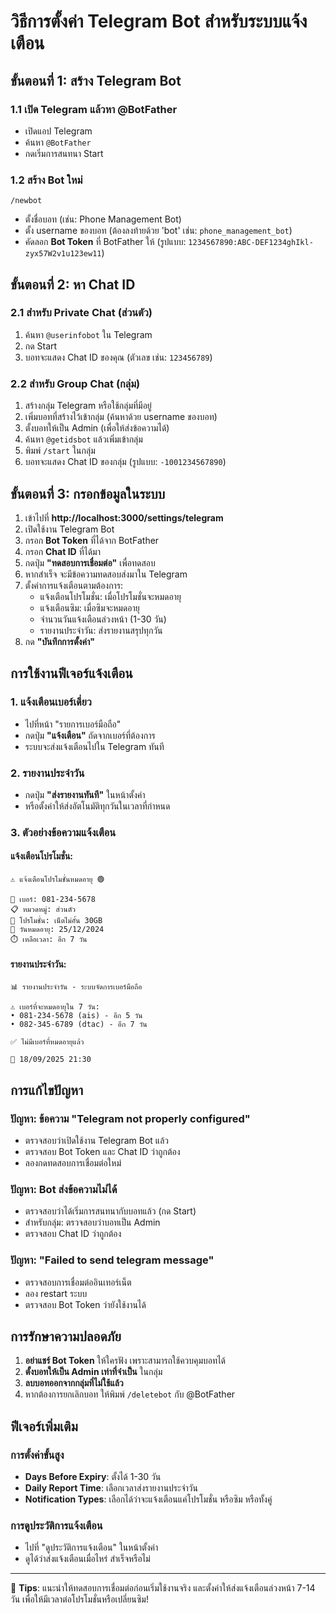 # วิธีการตั้งค่า Telegram Bot สำหรับระบบแจ้งเตือน

## ขั้นตอนที่ 1: สร้าง Telegram Bot

### 1.1 เปิด Telegram แล้วหา @BotFather
- เปิดแอป Telegram
- ค้นหา `@BotFather`
- กดเริ่มการสนทนา Start

### 1.2 สร้าง Bot ใหม่
```
/newbot
```
- ตั้งชื่อบอท (เช่น: Phone Management Bot)
- ตั้ง username ของบอท (ต้องลงท้ายด้วย 'bot' เช่น: `phone_management_bot`)
- คัดลอก **Bot Token** ที่ BotFather ให้ (รูปแบบ: `1234567890:ABC-DEF1234ghIkl-zyx57W2v1u123ew11`)

## ขั้นตอนที่ 2: หา Chat ID

### 2.1 สำหรับ Private Chat (ส่วนตัว)
1. ค้นหา `@userinfobot` ใน Telegram
2. กด Start
3. บอทจะแสดง Chat ID ของคุณ (ตัวเลข เช่น: `123456789`)

### 2.2 สำหรับ Group Chat (กลุ่ม)
1. สร้างกลุ่ม Telegram หรือใช้กลุ่มที่มีอยู่
2. เพิ่มบอทที่สร้างไว้เข้ากลุ่ม (ค้นหาด้วย username ของบอท)
3. ตั้งบอทให้เป็น Admin (เพื่อให้ส่งข้อความได้)
4. ค้นหา `@getidsbot` แล้วเพิ่มเข้ากลุ่ม
5. พิมพ์ `/start` ในกลุ่ม
6. บอทจะแสดง Chat ID ของกลุ่ม (รูปแบบ: `-1001234567890`)

## ขั้นตอนที่ 3: กรอกข้อมูลในระบบ

1. เข้าไปที่ **http://localhost:3000/settings/telegram**
2. เปิดใช้งาน Telegram Bot
3. กรอก **Bot Token** ที่ได้จาก BotFather
4. กรอก **Chat ID** ที่ได้มา
5. กดปุ่ม **"ทดสอบการเชื่อมต่อ"** เพื่อทดสอบ
6. หากสำเร็จ จะมีข้อความทดสอบส่งมาใน Telegram
7. ตั้งค่าการแจ้งเตือนตามต้องการ:
   - แจ้งเตือนโปรโมชั่น: เมื่อโปรโมชั่นจะหมดอายุ
   - แจ้งเตือนซิม: เมื่อซิมจะหมดอายุ
   - จำนวนวันแจ้งเตือนล่วงหน้า (1-30 วัน)
   - รายงานประจำวัน: ส่งรายงานสรุปทุกวัน
8. กด **"บันทึกการตั้งค่า"**

## การใช้งานฟีเจอร์แจ้งเตือน

### 1. แจ้งเตือนเบอร์เดี่ยว
- ไปที่หน้า "รายการเบอร์มือถือ"
- กดปุ่ม **"แจ้งเตือน"** ถัดจากเบอร์ที่ต้องการ
- ระบบจะส่งแจ้งเตือนไปใน Telegram ทันที

### 2. รายงานประจำวัน
- กดปุ่ม **"ส่งรายงานทันที"** ในหน้าตั้งค่า
- หรือตั้งค่าให้ส่งอัตโนมัติทุกวันในเวลาที่กำหนด

### 3. ตัวอย่างข้อความแจ้งเตือน

#### แจ้งเตือนโปรโมชั่น:
```
⚠️ แจ้งเตือนโปรโมชั่นหมดอายุ 🟢

📱 เบอร์: 081-234-5678
📋 หมวดหมู่: ส่วนตัว
🎯 โปรโมชั่น: เน็ตไม่อั้น 30GB
📅 วันหมดอายุ: 25/12/2024
⏱️ เหลือเวลา: อีก 7 วัน
```

#### รายงานประจำวัน:
```
📊 รายงานประจำวัน - ระบบจัดการเบอร์มือถือ

⚠️ เบอร์ที่จะหมดอายุใน 7 วัน:
• 081-234-5678 (ais) - อีก 5 วัน
• 082-345-6789 (dtac) - อีก 7 วัน

✅ ไม่มีเบอร์ที่หมดอายุแล้ว

📅 18/09/2025 21:30
```

## การแก้ไขปัญหา

### ปัญหา: ข้อความ "Telegram not properly configured"
- ตรวจสอบว่าเปิดใช้งาน Telegram Bot แล้ว
- ตรวจสอบ Bot Token และ Chat ID ว่าถูกต้อง
- ลองกดทดสอบการเชื่อมต่อใหม่

### ปัญหา: Bot ส่งข้อความไม่ได้
- ตรวจสอบว่าได้เริ่มการสนทนากับบอทแล้ว (กด Start)
- สำหรับกลุ่ม: ตรวจสอบว่าบอทเป็น Admin
- ตรวจสอบ Chat ID ว่าถูกต้อง

### ปัญหา: "Failed to send telegram message"
- ตรวจสอบการเชื่อมต่ออินเทอร์เน็ต
- ลอง restart ระบบ
- ตรวจสอบ Bot Token ว่ายังใช้งานได้

## การรักษาความปลอดภัย

1. **อย่าแชร์ Bot Token** ให้ใครฟัง เพราะสามารถใช้ควบคุมบอทได้
2. **ตั้งบอทให้เป็น Admin เท่าที่จำเป็น** ในกลุ่ม
3. **ลบบอทออกจากกลุ่มที่ไม่ใช้แล้ว**
4. หากต้องการยกเลิกบอท ให้พิมพ์ `/deletebot` กับ @BotFather

## ฟีเจอร์เพิ่มเติม

### การตั้งค่าขั้นสูง
- **Days Before Expiry**: ตั้งได้ 1-30 วัน
- **Daily Report Time**: เลือกเวลาส่งรายงานประจำวัน
- **Notification Types**: เลือกได้ว่าจะแจ้งเตือนแค่โปรโมชั่น หรือซิม หรือทั้งคู่

### การดูประวัติการแจ้งเตือน
- ไปที่ "ดูประวัติการแจ้งเตือน" ในหน้าตั้งค่า
- ดูได้ว่าส่งแจ้งเตือนเมื่อไหร่ สำเร็จหรือไม่

---

🎯 **Tips**: แนะนำให้ทดสอบการเชื่อมต่อก่อนเริ่มใช้งานจริง และตั้งค่าให้ส่งแจ้งเตือนล่วงหน้า 7-14 วัน เพื่อให้มีเวลาต่อโปรโมชั่นหรือเปลี่ยนซิม!